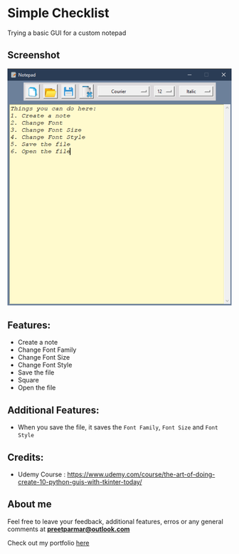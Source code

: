 # Simple Checklist
Trying a basic GUI for a custom notepad

## Screenshot
![GUI](/05.%20Notepad/Assets/screenshot.png)

## Features:
- Create a note
- Change Font Family
- Change Font Size
- Change Font Style
- Save the file
- Square
- Open the file

## Additional Features:
- When you save the file, it saves the `Font Family`, `Font Size` and `Font Style`

## Credits:
- Udemy Course : https://www.udemy.com/course/the-art-of-doing-create-10-python-guis-with-tkinter-today/

## About me
Feel free to leave your feedback, additional features, erros or any general comments at **preetparmar@outlook.com**

Check out my portfolio [here](https://preetparmar.github.io/ "My Portfolio")
